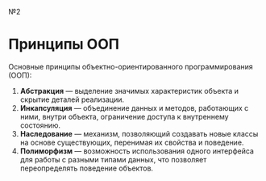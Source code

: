 №2
# Принципы ООП
Основные принципы объектно-ориентированного программирования (ООП):

1. **Абстракция** — выделение значимых характеристик объекта и скрытие деталей реализации.
2. **Инкапсуляция** — объединение данных и методов, работающих с ними, внутри объекта, ограничение доступа к внутреннему состоянию.
3. **Наследование** — механизм, позволяющий создавать новые классы на основе существующих, перенимая их свойства и поведение.
4. **Полиморфизм** — возможность использования одного интерфейса для работы с разными типами данных, что позволяет переопределять поведение объектов.